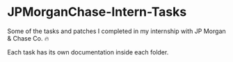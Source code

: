 # JPMorganChase-Intern-Tasks
Some of the tasks and patches I completed in my internship with JP Morgan &amp; Chase Co. :fire:

Each task has its own documentation inside each folder.
